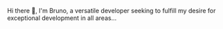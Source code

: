 
Hi there 👋, I'm Bruno, a versatile developer
seeking to fulfill my desire for exceptional development in all areas...
